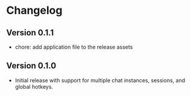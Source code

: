 # Changelog

## Version 0.1.1

- chore: add application file to the release assets

## Version 0.1.0

- Initial release with support for multiple chat instances, sessions, and global hotkeys.
